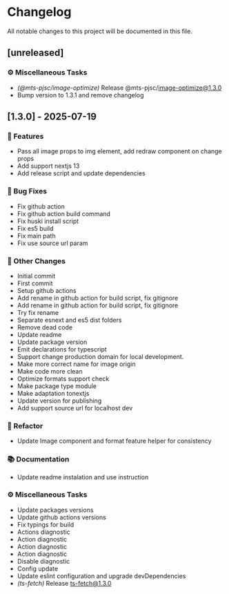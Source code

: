 # Changelog

All notable changes to this project will be documented in this file.

## [unreleased]

### ⚙️ Miscellaneous Tasks

- *(@mts-pjsc/image-optimize)* Release @mts-pjsc/image-optimize@1.3.0
- Bump version to 1.3.1 and remove changelog

## [1.3.0] - 2025-07-19

### 🚀 Features

- Pass all image props to img element, add redraw component on change props
- Add support nextjs 13
- Add release script and update dependencies

### 🐛 Bug Fixes

- Fix github action
- Fix github action build command
- Fix huski install script
- Fix es5 build
- Fix main path
- Fix use source url param

### 📝 Other Changes

- Initial commit
- First commit
- Setup github actions
- Add rename in github action for build script, fix gitignore
- Add rename in github action for build script, fix gitignore
- Try fix rename
- Separate esnext and es5 dist folders
- Remove dead code
- Update readme
- Update package version
- Emit declarations for typescript
- Support change production domain for local development.
- Make more correct name for image origin
- Make code more clean
- Optimize formats support check
- Make package type module
- Make adaptation tonextjs
- Update version for publishing
- Add support source url for localhost dev

### 🚜 Refactor

- Update Image component and format feature helper for consistency

### 📚 Documentation

- Update readme instalation and use instruction

### ⚙️ Miscellaneous Tasks

- Update packages versions
- Update github actions versions
- Fix typings for build
- Actions diagnostic
- Action diagnostic
- Action diagnostic
- Action diagnostic
- Disable diagnostic
- Config update
- Update eslint configuration and upgrade devDependencies
- *(ts-fetch)* Release ts-fetch@1.3.0

<!-- generated by git-cliff -->
